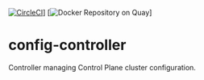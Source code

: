 [![CircleCI](https://circleci.com/gh/giantswarm/config-controller.svg?&style=shield)](https://circleci.com/gh/giantswarm/config-controller)]
[![Docker Repository on Quay](https://quay.io/repository/giantswarm/config-controller/status)]

# config-controller

Controller managing Control Plane cluster configuration.
